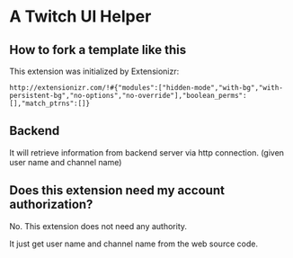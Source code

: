 # A Twitch UI Helper


## How to fork a template like this

This extension was initialized by Extensionizr:

`http://extensionizr.com/!#{"modules":["hidden-mode","with-bg","with-persistent-bg","no-options","no-override"],"boolean_perms":[],"match_ptrns":[]}`


## Backend

It will retrieve information from backend server via http connection. (given user name and channel name)

## Does this extension need my account authorization?

No. This extension does not need any authority.

It just get user name and channel name from the web source code.
